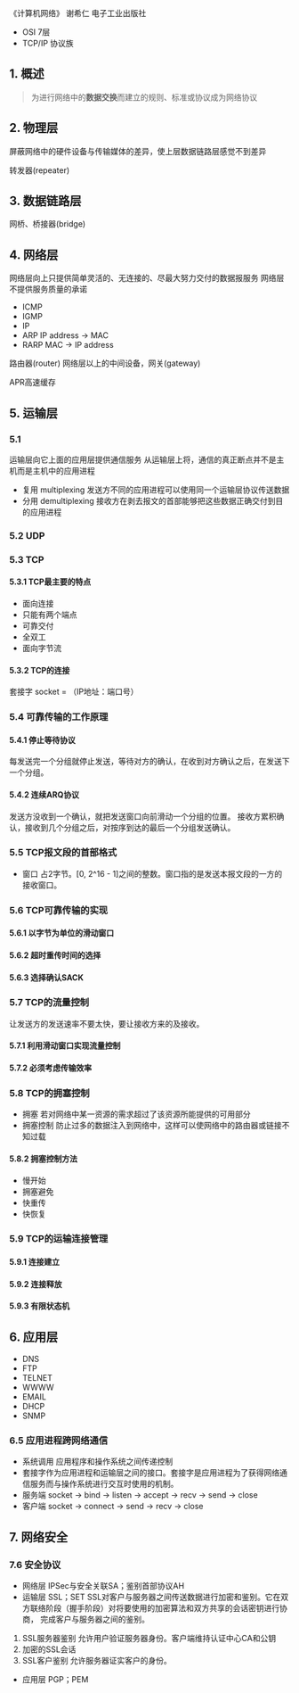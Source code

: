 《计算机网络》 谢希仁 电子工业出版社

* OSI 7层
* TCP/IP 协议族

## 1. 概述

> 为进行网络中的**数据交换**而建立的规则、标准或协议成为网络协议

## 2. 物理层

屏蔽网络中的硬件设备与传输媒体的差异，使上层数据链路层感觉不到差异

转发器(repeater)

## 3. 数据链路层

网桥、桥接器(bridge)

## 4. 网络层

网络层向上只提供简单灵活的、无连接的、尽最大努力交付的数据报服务
网络层不提供服务质量的承诺

* ICMP
* IGMP
* IP
* ARP IP address -> MAC
* RARP MAC -> IP address

路由器(router)
网络层以上的中间设备，网关(gateway)

APR高速缓存

## 5. 运输层

### 5.1 
运输层向它上面的应用层提供通信服务
从运输层上将，通信的真正断点并不是主机而是主机中的应用进程

* 复用 multiplexing   发送方不同的应用进程可以使用同一个运输层协议传送数据
* 分用 demultiplexing 接收方在剥去报文的首部能够把这些数据正确交付到目的应用进程

### 5.2 UDP

### 5.3 TCP
#### 5.3.1 TCP最主要的特点

* 面向连接
* 只能有两个端点
* 可靠交付
* 全双工
* 面向字节流

#### 5.3.2 TCP的连接

套接字 socket = （IP地址：端口号）

### 5.4 可靠传输的工作原理

#### 5.4.1 停止等待协议
每发送完一个分组就停止发送，等待对方的确认，在收到对方确认之后，在发送下一个分组。

#### 5.4.2 连续ARQ协议
发送方没收到一个确认，就把发送窗口向前滑动一个分组的位置。
接收方累积确认，接收到几个分组之后，对按序到达的最后一个分组发送确认。

### 5.5 TCP报文段的首部格式
* 窗口 占2字节。[0, 2^16 - 1]之间的整数。窗口指的是发送本报文段的一方的接收窗口。

### 5.6 TCP可靠传输的实现
#### 5.6.1 以字节为单位的滑动窗口
#### 5.6.2 超时重传时间的选择
#### 5.6.3 选择确认SACK

### 5.7 TCP的流量控制
让发送方的发送速率不要太快，要让接收方来的及接收。

#### 5.7.1 利用滑动窗口实现流量控制
#### 5.7.2 必须考虑传输效率

### 5.8 TCP的拥塞控制
* 拥塞 若对网络中某一资源的需求超过了该资源所能提供的可用部分
* 拥塞控制 防止过多的数据注入到网络中，这样可以使网络中的路由器或链接不知过载

#### 5.8.2 拥塞控制方法
* 慢开始
* 拥塞避免
* 快重传
* 快恢复

### 5.9 TCP的运输连接管理
#### 5.9.1 连接建立                     
#### 5.9.2 连接释放
#### 5.9.3 有限状态机

## 6. 应用层
* DNS
* FTP
* TELNET
* WWWW
* EMAIL
* DHCP
* SNMP

### 6.5 应用进程跨网络通信
* 系统调用 应用程序和操作系统之间传递控制
* 套接字作为应用进程和运输层之间的接口。套接字是应用进程为了获得网络通信服务而与操作系统进行交互时使用的机制。
* 服务端 socket -> bind -> listen -> accept -> recv -> send -> close
* 客户端 socket ->                  connect -> send -> recv -> close

## 7. 网络安全

### 7.6 安全协议
* 网络层 IPSec与安全关联SA；鉴别首部协议AH
* 运输层 SSL；SET
SSL对客户与服务器之间传送数据进行加密和鉴别。它在双方联络阶段（握手阶段）对将要使用的加密算法和双方共享的会话密钥进行协商，
完成客户与服务器之间的鉴别。

1. SSL服务器鉴别 允许用户验证服务器身份。客户端维持认证中心CA和公钥
2. 加密的SSL会话
3. SSL客户鉴别 允许服务器证实客户的身份。

* 应用层 PGP；PEM